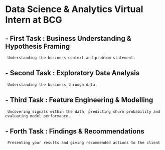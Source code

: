 ﻿# Data Science & Analytics Virtual Intern at BCG

## - First Task : Business Understanding & Hypothesis Framing
     Understanding the business context and problem statement.
## - Second Task : Exploratory Data Analysis
     Understanding the business through data.
## - Third Task : Feature Engineering & Modelling
     Uncovering signals within the data, predicting churn probability and evaluating model performance.
## - Forth Task : Findings & Recommendations
     Presenting your results and giving recommended actions to the client

